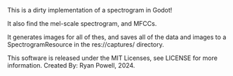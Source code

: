 This is a dirty implementation of a spectrogram in Godot!

It also find the mel-scale spectrogram, and MFCCs.

It generates images for all of thes, and saves all of the data and images to a SpectrogramResource in the res://captures/ directory.

This software is released under the MIT Licenses, see LICENSE for more information.
Created By: Ryan Powell, 2024.

